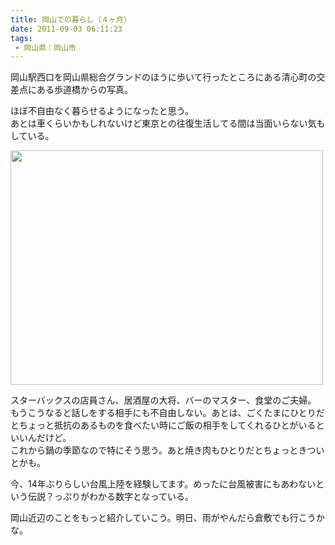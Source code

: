 ```yaml
---
title: 岡山での暮らし（４ヶ月）
date: 2011-09-03 06:11:23
tags: 
 - 岡山県：岡山市
---
```

岡山駅西口を岡山県総合グランドのほうに歩いて行ったところにある清心町の交差点にある歩道橋からの写真。

ほぼ不自由なく暮らせるようになったと思う。<br>
あとは車くらいかもしれないけど東京との往復生活してる間は当面いらない気もしている。

<!-- more -->

<a href="https://www.flickr.com/photos/shigeki_takeguchi/6105458856/" title="Untitled by shigeki.takeguchi, on Flickr"><img src="https://farm7.static.flickr.com/6192/6105458856_da2b92d279.jpg" width="500" height="375" alt=""></a>


スターバックスの店員さん、居酒屋の大将、バーのマスター、食堂のご夫婦。<br>
もうこうなると話しをする相手にも不自由しない。あとは、ごくたまにひとりだとちょっと抵抗のあるものを食べたい時にご飯の相手をしてくれるひとがいるといいんだけど。<br>
これから鍋の季節なので特にそう思う。あと焼き肉もひとりだとちょっときついとかも。

今、14年ぶりらしい台風上陸を経験してます。めったに台風被害にもあわないという伝説？っぷりがわかる数字となっている。

岡山近辺のことをもっと紹介していこう。明日、雨がやんだら倉敷でも行こうかな。
